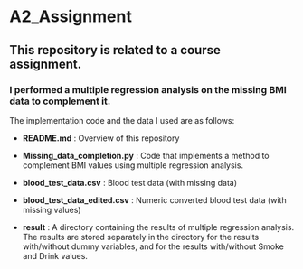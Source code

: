 # A2_Assignment

## This repository is related to a course assignment.

### **I performed a multiple regression analysis on the missing BMI data to complement it.**

The implementation code and the data I used are as follows:

* **</span>README.md</span>** : Overview of this repository

* **Missing_data_completion.py** : Code that implements a method to complement BMI values using multiple regression analysis.

* **blood_test_data.csv** : Blood test data (with missing data)

* **blood_test_data_edited.csv** : Numeric converted blood test data (with missing values)

* **result** : A directory containing the results of multiple regression analysis. The results are stored separately in the directory for the results with/without dummy variables, and for the results with/without Smoke and Drink values.